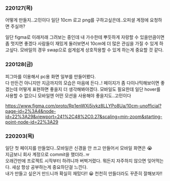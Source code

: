 ### 220127(목)
어떻게 만들지..고민이다 일단 10cm 로고 png를 구하고싶은데..오피셜 계정에 요청하면 주실까?

일단 figma로 이래저래 그려보는 중인데 내 가수한테 뿌듯하게 자랑할 수 있을만큼이면 좀 멋지면 좋겠다
사람들이 재밌게 둘러보면서 10cm에 더 많은 관심을 가질 수 있게 하고싶다.
모바일의 경우 swap으로 쉽게쉽게 상호작용할 수 있게 하는게 중요할 것 같다.


### 220128(금)
피그마를 이용해서 pc용 화면 일부를 만들어봤다.<br/>
다 만든건 아니지만 지금까지의 모습은 마음에 든다..! 페이지가 좀 다이나믹해보이면 좋겠는데 어떻게 표현하면 좋을지 더 생각해봐야겠다. 모바일도 필요한데 일단 hover를 사용할 수 없으니 모바일엔 어떤 모션을 사용해야 좋을지도..고민이다

https://www.figma.com/proto/Rp1enWXj5iykz8LLYPo8Ua/10cm-unofficial?page-id=2%3A4&node-id=22%3A29&viewport=241%2C48%2C0.27&scaling=min-zoom&starting-point-node-id=22%3A29


### 220203(목)
일단 첫 페이지를 만들었다..모바일은 신경을 안 쓰고 만들어서 모바일 화면은 :sob: <br/>
지금보니 회사 계정으로 commit을 했더라..ㅠ <br/>
오래간만에 프로젝트 시작부터 하려니까 버벅거렸다. 뭐든지 자주하지 않으면 잊어먹는다. 새삼 항상 공부하는게 중요하단걸 느낀다.<br/>
내가 만들고 싶은거 만드니까 확실히 재밌다!! :grinning: 천천히 만들더라도 꾸준히 잘해보자!!